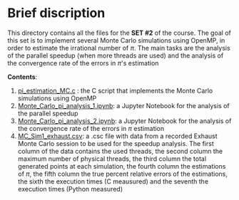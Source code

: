 # Brief discription

This directory contains all the files for the **SET #2** of the course. The goal of this set is to implement
several Monte Carlo simulations using OpenMP, in order to estimate the irrational number of $\pi$. The main tasks
are the analysis of the parallel speedup (when more threads are used) and the analysis of the convergence rate of 
the errors in $\pi$'s estimation

**Contents**:
1. [pi_estimation_MC.c](https://github.com/istergak/MSc-Computational-Physics-AUTH/blob/main/Computational%20Tools/Part%203%20-%20OpenMP/SET%20%232/pi_estimation_MC.c) : the C script that implements the Monte Carlo simulations using OpenMP<br>
2. [Monte_Carlo_pi_analysis_1.ipynb](https://github.com/istergak/MSc-Computational-Physics-AUTH/blob/main/Computational%20Tools/Part%203%20-%20OpenMP/SET%20%232/Monte_Carlo_pi_analysis_1.ipynb): a Jupyter Notebook for the analysis of the parallel speedup<br>
3. [Monte_Carlo_pi_analysis_2.ipynb](https://github.com/istergak/MSc-Computational-Physics-AUTH/blob/main/Computational%20Tools/Part%203%20-%20OpenMP/SET%20%232/Monte_Carlo_pi_analysis_2.ipynb): a Jupyter Notebook for the analysis of the convergence rate of the errors in $\pi$ estimation<br>
4. [MC_Sim1_exhaust.csv](https://github.com/istergak/MSc-Computational-Physics-AUTH/blob/main/Computational%20Tools/Part%203%20-%20OpenMP/SET%20%232/MC_Sim1_exhaust.csv): a .csc file with data from a recorded Exhaust Monte Carlo session to be used for the speedup analysis. The first column of the data contains the used threads, the second column the maximum number of physical threads, the third column the total generated points at each simulation, the fourth column the estimations of $\pi$, the fifth column the true percent relative errors of the estimations, the sixth the execution times (C meausured) and the seventh the execution times (Python measured) 

